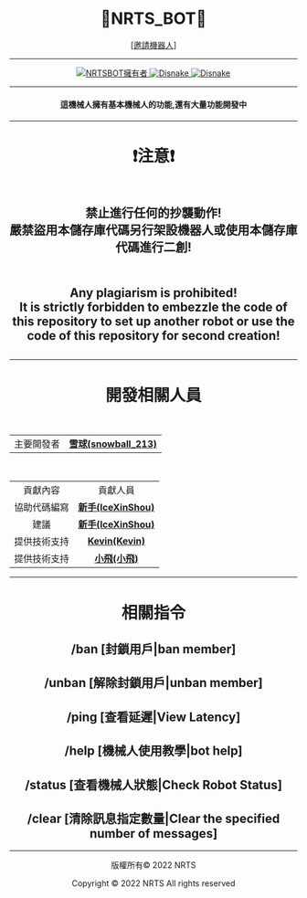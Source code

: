 <p align="center">
    <h1 align="center">
        <b>🙂NRTS_BOT🙂</b>
    </h1>
</p>

<p align="center">
<a href="https://discord.com/api/oauth2/authorize?client_id=869150235073601537&permissions=8&scope=bot%20applications.commands">[邀請機器人]</a>
</p>

---

<p align="center">
    <a href="https://github.com/weslychan1212">
        <img alt="NRTSBOT擁有者" src="https://img.shields.io/badge/NRTSBOT擁有者-雪球(snowball_213)-blue.svg?style=for-the-badge&logo=github" />
    </a>
    <a href="https://discord.com/">
        <img alt="Disnake" src="https://img.shields.io/badge/Discord版本-V2.5.1-blue.svg?style=for-the-badge&logo=discord" />
    </a>
    <a href="https://discord.gg/yxES7TSmGk">
        <img alt="Disnake" src="https://img.shields.io/discord/825162735603810316?style=for-the-badge&logo=discord&label=加入我們|join us" />
    </a>
</p>

---

<h4 align="center">
    <b>這機械人擁有基本機械人的功能,還有大量功能開發中</b>
<h4>

---
  
<h1 align="center"><b>❗注意❗</b></h1>

<h2 align="center"></br>禁止進行任何的抄襲動作!</br>嚴禁盜用本儲存庫代碼另行架設機器人或使用本儲存庫代碼進行二創!<h2>
    <h2 align="center"></br>Any plagiarism is prohibited!</br>
It is strictly forbidden to embezzle the code of this repository to set up another robot or use the code of this repository for second creation!<h2> 
  
---
  
<h1 align="center"><b>開發相關人員</b></h1>
<p align="center">
    </br><table align="center">
        <tr align="center">
            <td align="center">主要開發者</td>
            <td align="center"><a href="https://github.com/weslychan1212" alt="雪球(snowball_213)"><b>雪球(snowball_213)</b></a></td>
        </tr>
    </table></br>
    <table align="center">
        <tr align="center">
            <td align="center">貢獻內容</td>
            <td align="center">貢獻人員</td>
        </tr>
        <tr align="center">
            <td align="center">協助代碼編寫</td>
            <td align="center"><a href="https://github.com/IceLeiYu" alt="新手(IceXinShou)"><b>新手(IceXinShou)</b></td>
        <tr align="center">
            <td align="center">建議</td>
            <td align="center"><a href="https://github.com/IceLeiYu" alt="新手(IceXinShou)"><b>新手(IceXinShou)</b></td>
        <tr align="center">
            <td align="center">提供技術支持</td>
            <td align="center"><a href="" alt="Kevin(Kevin)"><b>Kevin(Kevin)</b></td>
    	<tr align="center">
            <td align="center">提供技術支持</td>
            <td align="center"><a href="" alt="小飛(小飛)"><b>小飛(小飛)</b></td>
        </tr>
    </table>
</p>

---
<h1 align="center"><b>相關指令</b></h1>
                <h2 align="center"><b>/ban [封鎖用戶|ban member]</b></h1>
                <h2 align="center"><b>/unban [解除封鎖用戶|unban member]</b></h2>
                <h2 align="center"><b>/ping [查看延遲|View Latency]</b></h2>
                <h2 align="center"><b>/help [機械人使用教學|bot help]</b></h2>
                <h2 align="center"><b>/status [查看機械人狀態|Check Robot Status]</b></h2>
                <h2 align="center"><b>/clear [清除訊息指定數量|Clear the specified number of messages]</b></h2>
                
---
<p align="center">版權所有© 2022 NRTS</p>
<p align="center">Copyright © 2022 NRTS  All rights reserved</p>
